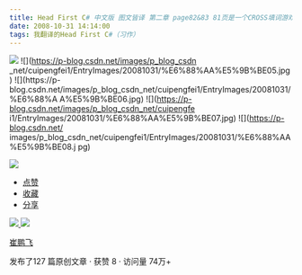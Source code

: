 ```yaml
---
title: Head First C# 中文版 图文皆译 第二章 page82&83 81页是一个CROSS填词游戏，跳过
date: 2008-10-31 14:14:00
tags: 我翻译的Head First C#（习作）
---
```

![](https://p-blog.csdn.net/images/p_blog_csdn_net/cuipengfei1/EntryImages/20081031/%E6%88%AA%E5%9B%BE04.jpg) ![](https://p-blog.csdn.net/images/p_blog_csdn
_net/cuipengfei1/EntryImages/20081031/%E6%88%AA%E5%9B%BE05.jpg) ![](https://p-
blog.csdn.net/images/p_blog_csdn_net/cuipengfei1/EntryImages/20081031/%E6%88%A
A%E5%9B%BE06.jpg) ![](https://p-blog.csdn.net/images/p_blog_csdn_net/cuipengfe
i1/EntryImages/20081031/%E6%88%AA%E5%9B%BE07.jpg) ![](https://p-blog.csdn.net/
images/p_blog_csdn_net/cuipengfei1/EntryImages/20081031/%E6%88%AA%E5%9B%BE08.j
pg)

![](https://p-blog.csdn.net/images/p_blog_csdn_net/cuipengfei1/EntryImages/20081031/%E6%88%AA%E5%9B%BE09.jpg)

  * [ 点赞  ](javascript:;)
  * [ 收藏  ](javascript:;)
  * [ 分享 ](javascript:;)

[ ![](https://profile.csdnimg.cn/5/2/5/3_cuipengfei1)
![](https://g.csdnimg.cn/static/user-reg-year/1x/11.png)
](https://blog.csdn.net/cuipengfei1)

[ 崔鹏飞 ](https://blog.csdn.net/cuipengfei1)

发布了127 篇原创文章  ·  获赞 8  ·  访问量 74万+

